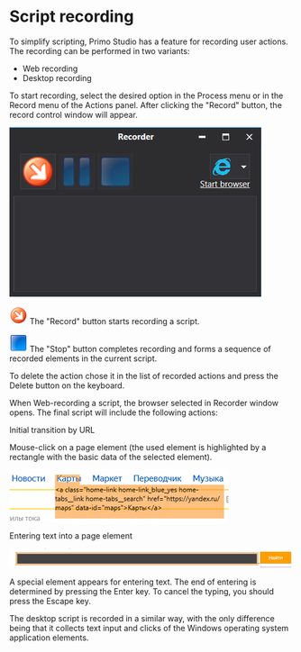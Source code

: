 # Script recording

To simplify scripting, Primo Studio has a feature for recording user actions. The recording can be performed in two variants:

* Web recording
* Desktop recording

To start recording, select the desired option in the Process menu or in the Record menu of the Actions panel. After clicking the "Record" button, the record control window will appear.

![](<../.gitbook/assets/web recorder.png>)

![](<../.gitbook/assets/1 (26).png>) The "Record" button starts recording a script.

![](<../.gitbook/assets/2 (9).png>) The "Stop" button completes recording and forms a sequence of recorded elements in the current script.

To delete the action chose it in the list of recorded actions and press the Delete button on the keyboard.&#x20;

When Web-recording a script, the browser selected in Recorder window opens. The final script will include the following actions:

Initial transition by URL

Mouse-click on a page element (the used element is highlighted by a rectangle with the basic data of the selected element).

![](<../.gitbook/assets/3 (6).png>)

Entering text into a page element

![](<../.gitbook/assets/4 (2).png>)

A special element appears for entering text. The end of entering is determined by pressing the Enter key. To cancel the typing, you should press the Escape key.

The desktop script is recorded in a similar way, with the only difference being that it collects text input and clicks of the Windows operating system application elements.
